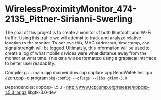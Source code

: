 WirelessProximityMonitor_474-2135_Pittner-Sirianni-Swerling
===========================================================

The goal of this project is to create a monitor of both Bluetooth and Wi-Fi traffic. Using this traffic we will attempt to track and analyze relative location to the monitor.  To achieve this, MAC addresses, timestamp, and signal strength will be logged.  Ultimately, this information will be used to create a log of what mobile devices were what distance away from the monitor at what time.  This data will be formatted using a graphical interface to better user readability.

Compile: 
g++ main.cpp mainwindow.cpp capture.cpp ReadWriteFiles.cpp Jzon.cpp -o program `pkg-config --cflags --libs gtkmm-3.0`

Dependencies:
	libpcap-1.5.3 - http://www.tcpdump.org/release/libpcap-1.5.3.tar.gz
	libgtk-3.0-dev
	
	
